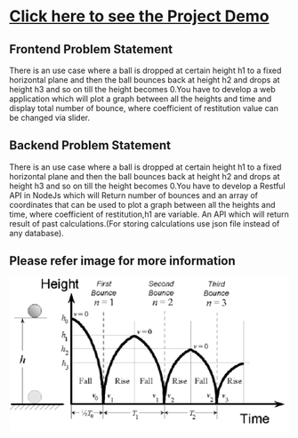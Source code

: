 # [Click here to see the Project Demo](https://edunomics-intern.firebaseapp.com/)
## Frontend Problem Statement
There is an use case where a ball is dropped at certain height h1 to a fixed horizontal plane and then the ball bounces back at height h2  and drops at height h3 and so on till the height becomes 0.You have to develop a web application which will plot a graph between all the heights and  time and display total number of bounce, where coefficient of restitution  value can be changed via slider.

## Backend Problem Statement
There is an use case where a ball is dropped at certain height h1 to a fixed horizontal plane and then the ball bounces back at height h2  and drops at height h3 and so on till the height becomes 0.You have to develop a Restful API in NodeJs which will
Return number of bounces and an array of coordinates that can be used to plot a graph between all the heights and  time, where coefficient of restitution,h1 are variable.
An API which will return result of past calculations.(For storing calculations use json file instead of any database). 

## Please refer image for more information
![Ball image](./image.png)
